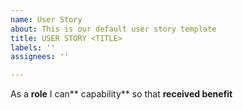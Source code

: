 ```yaml
---
name: User Story
about: This is our default user story template
title: USER STORY <TITLE>
labels: ''
assignees: ''

---
```


As a **role** I can** capability** so that **received benefit**
